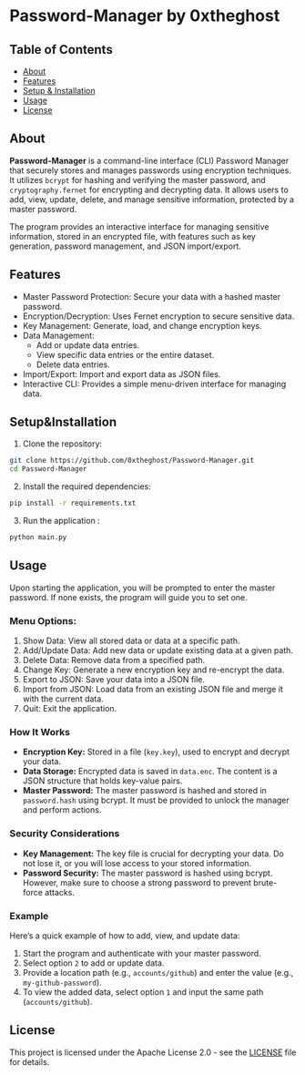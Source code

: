 # Password-Manager by 0xtheghost
## Table of Contents

- [About](#About)
- [Features](#Features)
- [Setup & Installation](#Setup&Installation)
- [Usage](#Usage)
- [License](#License)

## About

**Password-Manager** is a command-line interface (CLI) Password Manager that securely stores and manages passwords using encryption techniques. It utilizes `bcrypt` for hashing and verifying the master password, and `cryptography.fernet` for encrypting and decrypting data. It allows users to add, view, update, delete, and manage sensitive information, protected by a master password.

The program provides an interactive interface for managing sensitive information, stored in an encrypted file, with features such as key generation, password management, and JSON import/export.

## Features

- Master Password Protection: Secure your data with a hashed master password.
- Encryption/Decryption: Uses Fernet encryption to secure sensitive data.
- Key Management: Generate, load, and change encryption keys.
- Data Management:
    - Add or update data entries.
    - View specific data entries or the entire dataset.
    - Delete data entries.
- Import/Export: Import and export data as JSON files.
- Interactive CLI: Provides a simple menu-driven interface for managing data.

## Setup&Installation
1. Clone the repository:
``` bash
git clone https://github.com/0xtheghost/Password-Manager.git
cd Password-Manager
```
2. Install the required dependencies:
``` bash
pip install -r requirements.txt
```
3. Run the application :
``` bash
python main.py
```

## Usage

Upon starting the application, you will be prompted to enter the master password. If none exists, the program will guide you to set one.

### Menu Options:
1. Show Data: View all stored data or data at a specific path.
2. Add/Update Data: Add new data or update existing data at a given path.
3. Delete Data: Remove data from a specified path.
4. Change Key: Generate a new encryption key and re-encrypt the data.
5. Export to JSON: Save your data into a JSON file.
6. Import from JSON: Load data from an existing JSON file and merge it with the current data.
7. Quit: Exit the application.
### How It Works
- **Encryption Key:** Stored in a file (`key.key`), used to encrypt and decrypt your data.
- **Data Storage:** Encrypted data is saved in `data.enc`. The content is a JSON structure that holds key-value pairs.
- **Master Password:** The master password is hashed and stored in `password.hash` using bcrypt. It must be provided to unlock the manager and perform actions.
### Security Considerations
- **Key Management:** The key file is crucial for decrypting your data. Do not lose it, or you will lose access to your stored information.
- **Password Security:** The master password is hashed using bcrypt. However, make sure to choose a strong password to prevent brute-force attacks.
### Example
Here’s a quick example of how to add, view, and update data:
1. Start the program and authenticate with your master password.
2. Select option `2` to add or update data.
3. Provide a location path (e.g., `accounts/github`) and enter the value (e.g., `my-github-password`).
4. To view the added data, select option `1` and input the same path (`accounts/github`).

## License
This project is licensed under the Apache License 2.0 - see the [LICENSE](https://github.com/0xtheghost/Password-Manager/blob/main/LICENSE) file for details.
